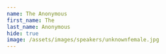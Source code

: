 ```yaml
---
name: The Anonymous
first_name: The
last_name: Anonymous
hide: true
image: /assets/images/speakers/unknownfemale.jpg
---
```

